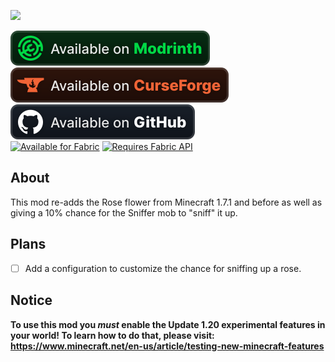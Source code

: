 ![](https://i.imgur.com/s31xTK7.png)

[![Available on Modrinth](https://raw.githubusercontent.com/intergrav/devins-badges/68af3da1d56294934ece854c43dac9ab1b0eb3e9/assets/compact/available/modrinth_vector.svg)](https://modrinth.com/mod/ancient-roses) [![Available on CurseForge](https://raw.githubusercontent.com/intergrav/devins-badges/68af3da1d56294934ece854c43dac9ab1b0eb3e9/assets/compact/available/curseforge_vector.svg)](https://www.curseforge.com/minecraft/mc-mods/ancient-roses) [![Available on GitHub](https://raw.githubusercontent.com/intergrav/devins-badges/68af3da1d56294934ece854c43dac9ab1b0eb3e9/assets/compact/available/github_vector.svg)](https://github.com/seaneoo/ancient-roses/releases)
<br/>
[![Available for Fabric](https://raw.githubusercontent.com/intergrav/devins-badges/68af3da1d56294934ece854c43dac9ab1b0eb3e9/assets/compact/supported/fabric_vector.svg)](https://fabricmc.net/use/installer/) [![Requires Fabric API](https://raw.githubusercontent.com/intergrav/devins-badges/68af3da1d56294934ece854c43dac9ab1b0eb3e9/assets/compact/requires/fabric-api_vector.svg)](https://modrinth.com/mod/fabric-api)

## About

This mod re-adds the Rose flower from Minecraft 1.7.1 and before as well as giving a 10% chance for the Sniffer mob to "sniff" it up.

## Plans

- [ ] Add a configuration to customize the chance for sniffing up a rose.

## Notice

**To use this mod you _must_ enable the Update 1.20 experimental features in your world! To learn how to do that, please visit: https://www.minecraft.net/en-us/article/testing-new-minecraft-features**
